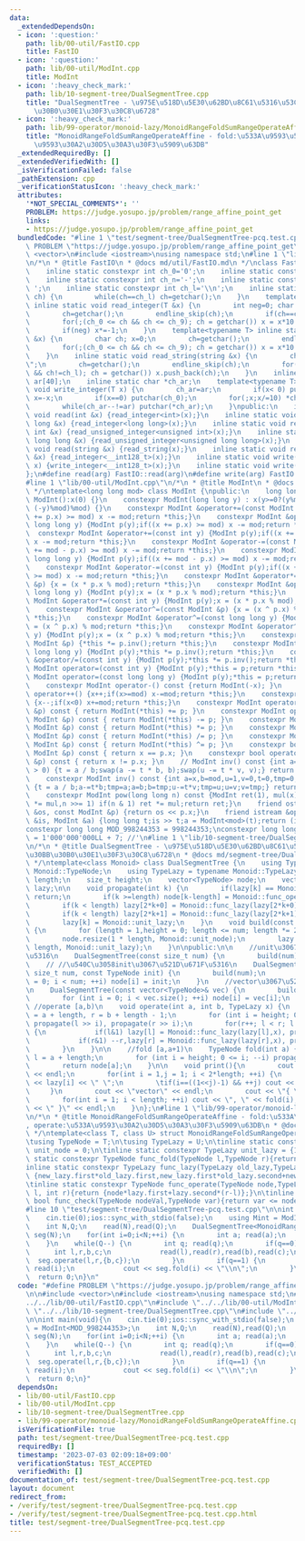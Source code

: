 ```yaml
---
data:
  _extendedDependsOn:
  - icon: ':question:'
    path: lib/00-util/FastIO.cpp
    title: FastIO
  - icon: ':question:'
    path: lib/00-util/ModInt.cpp
    title: ModInt
  - icon: ':heavy_check_mark:'
    path: lib/10-segment-tree/DualSegmentTree.cpp
    title: "DualSegmentTree - \u975E\u518D\u5E30\u62BD\u8C61\u5316\u53CC\u5BFE\u30BB\
      \u30B0\u30E1\u30F3\u30C8\u6728"
  - icon: ':heavy_check_mark:'
    path: lib/99-operator/monoid-lazy/MonoidRangeFoldSumRangeOperateAffine.cpp
    title: "MonoidRangeFoldSumRangeOperateAffine - fold:\u533A\u9593\u548C, operate:\u533A\
      \u9593\u30A2\u30D5\u30A3\u30F3\u5909\u63DB"
  _extendedRequiredBy: []
  _extendedVerifiedWith: []
  _isVerificationFailed: false
  _pathExtension: cpp
  _verificationStatusIcon: ':heavy_check_mark:'
  attributes:
    '*NOT_SPECIAL_COMMENTS*': ''
    PROBLEM: https://judge.yosupo.jp/problem/range_affine_point_get
    links:
    - https://judge.yosupo.jp/problem/range_affine_point_get
  bundledCode: "#line 1 \"test/segment-tree/DualSegmentTree-pcq.test.cpp\"\n#define\
    \ PROBLEM \"https://judge.yosupo.jp/problem/range_affine_point_get\"\n\n#include\
    \ <vector>\n#include <iostream>\nusing namespace std;\n#line 1 \"lib/00-util/FastIO.cpp\"\
    \n/*\n * @title FastIO\n * @docs md/util/FastIO.md\n */\nclass FastIO{\nprivate:\n\
    \    inline static constexpr int ch_0='0';\n    inline static constexpr int ch_9='9';\n\
    \    inline static constexpr int ch_n='-';\n    inline static constexpr int ch_s='\
    \ ';\n    inline static constexpr int ch_l='\\n';\n    inline static void endline_skip(char&\
    \ ch) {\n        while(ch==ch_l) ch=getchar();\n    }\n    template<typename T>\
    \ inline static void read_integer(T &x) {\n        int neg=0; char ch; x=0;\n\
    \        ch=getchar();\n        endline_skip(ch);\n        if(ch==ch_n) neg=1,ch=getchar();\n\
    \        for(;(ch_0 <= ch && ch <= ch_9); ch = getchar()) x = x*10 + (ch-ch_0);\n\
    \        if(neg) x*=-1;\n    }\n    template<typename T> inline static void read_unsigned_integer(T\
    \ &x) {\n        char ch; x=0;\n        ch=getchar();\n        endline_skip(ch);\n\
    \        for(;(ch_0 <= ch && ch <= ch_9); ch = getchar()) x = x*10 + (ch-ch_0);\n\
    \    }\n    inline static void read_string(string &x) {\n        char ch; x=\"\
    \";\n        ch=getchar();\n        endline_skip(ch);\n        for(;(ch != ch_s\
    \ && ch!=ch_l); ch = getchar()) x.push_back(ch);\n    }\n    inline static char\
    \ ar[40];\n    inline static char *ch_ar;\n    template<typename T> inline static\
    \ void write_integer(T x) {\n        ch_ar=ar;\n        if(x< 0) putchar(ch_n),\
    \ x=-x;\n        if(x==0) putchar(ch_0);\n        for(;x;x/=10) *ch_ar++=(ch_0+x%10);\n\
    \        while(ch_ar--!=ar) putchar(*ch_ar);\n    }\npublic:\n    inline static\
    \ void read(int &x) {read_integer<int>(x);}\n    inline static void read(long\
    \ long &x) {read_integer<long long>(x);}\n    inline static void read(unsigned\
    \ int &x) {read_unsigned_integer<unsigned int>(x);}\n    inline static void read(unsigned\
    \ long long &x) {read_unsigned_integer<unsigned long long>(x);}\n    inline static\
    \ void read(string &x) {read_string(x);}\n    inline static void read(__int128_t\
    \ &x) {read_integer<__int128_t>(x);}\n    inline static void write(__int128_t\
    \ x) {write_integer<__int128_t>(x);}\n    inline static void write(char x) {putchar(x);}\n\
    };\n#define read(arg) FastIO::read(arg)\n#define write(arg) FastIO::write(arg)\n\
    #line 1 \"lib/00-util/ModInt.cpp\"\n/*\n * @title ModInt\n * @docs md/util/ModInt.md\n\
    \ */\ntemplate<long long mod> class ModInt {\npublic:\n    long long x;\n    constexpr\
    \ ModInt():x(0) {}\n    constexpr ModInt(long long y) : x(y>=0?(y%mod): (mod -\
    \ (-y)%mod)%mod) {}\n    constexpr ModInt &operator+=(const ModInt &p) {if((x\
    \ += p.x) >= mod) x -= mod;return *this;}\n    constexpr ModInt &operator+=(const\
    \ long long y) {ModInt p(y);if((x += p.x) >= mod) x -= mod;return *this;}\n  \
    \  constexpr ModInt &operator+=(const int y) {ModInt p(y);if((x += p.x) >= mod)\
    \ x -= mod;return *this;}\n    constexpr ModInt &operator-=(const ModInt &p) {if((x\
    \ += mod - p.x) >= mod) x -= mod;return *this;}\n    constexpr ModInt &operator-=(const\
    \ long long y) {ModInt p(y);if((x += mod - p.x) >= mod) x -= mod;return *this;}\n\
    \    constexpr ModInt &operator-=(const int y) {ModInt p(y);if((x += mod - p.x)\
    \ >= mod) x -= mod;return *this;}\n    constexpr ModInt &operator*=(const ModInt\
    \ &p) {x = (x * p.x % mod);return *this;}\n    constexpr ModInt &operator*=(const\
    \ long long y) {ModInt p(y);x = (x * p.x % mod);return *this;}\n    constexpr\
    \ ModInt &operator*=(const int y) {ModInt p(y);x = (x * p.x % mod);return *this;}\n\
    \    constexpr ModInt &operator^=(const ModInt &p) {x = (x ^ p.x) % mod;return\
    \ *this;}\n    constexpr ModInt &operator^=(const long long y) {ModInt p(y);x\
    \ = (x ^ p.x) % mod;return *this;}\n    constexpr ModInt &operator^=(const int\
    \ y) {ModInt p(y);x = (x ^ p.x) % mod;return *this;}\n    constexpr ModInt &operator/=(const\
    \ ModInt &p) {*this *= p.inv();return *this;}\n    constexpr ModInt &operator/=(const\
    \ long long y) {ModInt p(y);*this *= p.inv();return *this;}\n    constexpr ModInt\
    \ &operator/=(const int y) {ModInt p(y);*this *= p.inv();return *this;}\n    constexpr\
    \ ModInt operator=(const int y) {ModInt p(y);*this = p;return *this;}\n    constexpr\
    \ ModInt operator=(const long long y) {ModInt p(y);*this = p;return *this;}\n\
    \    constexpr ModInt operator-() const {return ModInt(-x); }\n    constexpr ModInt\
    \ operator++() {x++;if(x>=mod) x-=mod;return *this;}\n    constexpr ModInt operator--()\
    \ {x--;if(x<0) x+=mod;return *this;}\n    constexpr ModInt operator+(const ModInt\
    \ &p) const { return ModInt(*this) += p; }\n    constexpr ModInt operator-(const\
    \ ModInt &p) const { return ModInt(*this) -= p; }\n    constexpr ModInt operator*(const\
    \ ModInt &p) const { return ModInt(*this) *= p; }\n    constexpr ModInt operator/(const\
    \ ModInt &p) const { return ModInt(*this) /= p; }\n    constexpr ModInt operator^(const\
    \ ModInt &p) const { return ModInt(*this) ^= p; }\n    constexpr bool operator==(const\
    \ ModInt &p) const { return x == p.x; }\n    constexpr bool operator!=(const ModInt\
    \ &p) const { return x != p.x; }\n    // ModInt inv() const {int a=x,b=mod,u=1,v=0,t;while(b\
    \ > 0) {t = a / b;swap(a -= t * b, b);swap(u -= t * v, v);} return ModInt(u);}\n\
    \    constexpr ModInt inv() const {int a=x,b=mod,u=1,v=0,t=0,tmp=0;while(b > 0)\
    \ {t = a / b;a-=t*b;tmp=a;a=b;b=tmp;u-=t*v;tmp=u;u=v;v=tmp;} return ModInt(u);}\n\
    \    constexpr ModInt pow(long long n) const {ModInt ret(1), mul(x);for(;n > 0;mul\
    \ *= mul,n >>= 1) if(n & 1) ret *= mul;return ret;}\n    friend ostream &operator<<(ostream\
    \ &os, const ModInt &p) {return os << p.x;}\n    friend istream &operator>>(istream\
    \ &is, ModInt &a) {long long t;is >> t;a = ModInt<mod>(t);return (is);}\n};\n\
    constexpr long long MOD_998244353 = 998244353;\nconstexpr long long MOD_1000000007\
    \ = 1'000'000'000LL + 7; //'\n#line 1 \"lib/10-segment-tree/DualSegmentTree.cpp\"\
    \n/*\n * @title DualSegmentTree - \u975E\u518D\u5E30\u62BD\u8C61\u5316\u53CC\u5BFE\
    \u30BB\u30B0\u30E1\u30F3\u30C8\u6728\n * @docs md/segment-tree/DualSegmentTree.md\n\
    \ */\ntemplate<class Monoid> class DualSegmentTree {\n    using TypeNode = typename\
    \ Monoid::TypeNode;\n    using TypeLazy = typename Monoid::TypeLazy;\n    size_t\
    \ length;\n    size_t height;\n    vector<TypeNode> node;\n    vector<TypeLazy>\
    \ lazy;\n\n    void propagate(int k) {\n        if(lazy[k] == Monoid::unit_lazy)\
    \ return;\n        if(k >=length) node[k-length] = Monoid::func_operate(node[k-length],lazy[k],k-length,k-length+1);\n\
    \        if(k < length) lazy[2*k+0] = Monoid::func_lazy(lazy[2*k+0],lazy[k]);\n\
    \        if(k < length) lazy[2*k+1] = Monoid::func_lazy(lazy[2*k+1],lazy[k]);\n\
    \        lazy[k] = Monoid::unit_lazy;\n    }\n    void build(const size_t num)\
    \ {\n        for (length = 1,height = 0; length <= num; length *= 2, height++);\n\
    \        node.resize(1 * length, Monoid::unit_node);\n        lazy.resize(2 *\
    \ length, Monoid::unit_lazy);\n    }\n\npublic:\n\n    //unit\u3067\u521D\u671F\
    \u5316\n    DualSegmentTree(const size_t num) {\n        build(num);\n    }\n\
    \    // //\u540C\u3058init\u3067\u521D\u671F\u5316\n    DualSegmentTree(const\
    \ size_t num, const TypeNode init) {\n        build(num);\n        for (int i\
    \ = 0; i < num; ++i) node[i] = init;\n    }\n    //vector\u3067\u521D\u671F\u5316\
    \n    DualSegmentTree(const vector<TypeNode>& vec) {\n        build(vec.size());\n\
    \        for (int i = 0; i < vec.size(); ++i) node[i] = vec[i];\n    }\n\n   \
    \ //operate [a,b)\n    void operate(int a, int b, TypeLazy x) {\n        int l\
    \ = a + length, r = b + length - 1;\n        for (int i = height; 0 < i; --i)\
    \ propagate(l >> i), propagate(r >> i);\n        for(r++; l < r; l >>=1, r >>=1)\
    \ {\n            if(l&1) lazy[l] = Monoid::func_lazy(lazy[l],x), propagate(l),l++;\n\
    \            if(r&1) --r,lazy[r] = Monoid::func_lazy(lazy[r],x), propagate(r);\n\
    \        }\n    }\n\n    //fold [a,a+1)\n    TypeNode fold(int a) {\n        int\
    \ l = a + length;\n        for (int i = height; 0 <= i; --i) propagate(l >> i);\n\
    \        return node[a];\n    }\n\n    void print(){\n        cout << \"lazy\"\
    \ << endl;\n        for(int i = 1,j = 1; i < 2*length; ++i) {\n        \tcout\
    \ << lazy[i] << \" \";\n        \tif(i==((1<<j)-1) && ++j) cout << endl;\n   \
    \     }\n        cout << \"vector\" << endl;\n        cout << \"{ \" << fold(0);\n\
    \        for(int i = 1; i < length; ++i) cout << \", \" << fold(i);\n        cout\
    \ << \" }\" << endl;\n    }\n};\n#line 1 \"lib/99-operator/monoid-lazy/MonoidRangeFoldSumRangeOperateAffine.cpp\"\
    \n/*\n * @title MonoidRangeFoldSumRangeOperateAffine - fold:\u533A\u9593\u548C\
    , operate:\u533A\u9593\u30A2\u30D5\u30A3\u30F3\u5909\u63DB\n * @docs md/operator/monoid-lazy/MonoidRangeSumRangeAffine.md\n\
    \ */\ntemplate<class T, class U> struct MonoidRangeFoldSumRangeOperateAffine {\n\
    \tusing TypeNode = T;\n\tusing TypeLazy = U;\n\tinline static constexpr TypeNode\
    \ unit_node = 0;\n\tinline static constexpr TypeLazy unit_lazy = {1,0};\n\tinline\
    \ static constexpr TypeNode func_fold(TypeNode l,TypeNode r){return l+r;}\n\t\
    inline static constexpr TypeLazy func_lazy(TypeLazy old_lazy,TypeLazy new_lazy){return\
    \ {new_lazy.first*old_lazy.first,new_lazy.first*old_lazy.second+new_lazy.second};}\n\
    \tinline static constexpr TypeNode func_operate(TypeNode node,TypeLazy lazy,int\
    \ l, int r){return {node*lazy.first+lazy.second*(r-l)};}\n\tinline static constexpr\
    \ bool func_check(TypeNode nodeVal,TypeNode var){return var <= nodeVal;}\n};\n\
    #line 10 \"test/segment-tree/DualSegmentTree-pcq.test.cpp\"\n\nint main(void){\n\
    \    cin.tie(0);ios::sync_with_stdio(false);\n    using Mint = ModInt<MOD_998244353>;\n\
    \    int N,Q;\n    read(N),read(Q);\n    DualSegmentTree<MonoidRangeFoldSumRangeOperateAffine<Mint,pair<Mint,Mint>>>\
    \ seg(N);\n    for(int i=0;i<N;++i) {\n        int a; read(a);\n        seg.operate(i,i+1,{0,a});\n\
    \    }\n    while(Q--) {\n        int q; read(q);\n        if(q==0) {\n      \
    \      int l,r,b,c;\n            read(l),read(r),read(b),read(c);\n          \
    \  seg.operate(l,r,{b,c});\n        }\n        if(q==1) {\n            int i;\
    \ read(i);\n            cout << seg.fold(i) << \"\\n\";\n        }\n    }\n  \
    \  return 0;\n}\n"
  code: "#define PROBLEM \"https://judge.yosupo.jp/problem/range_affine_point_get\"\
    \n\n#include <vector>\n#include <iostream>\nusing namespace std;\n#include \"\
    ../../lib/00-util/FastIO.cpp\"\n#include \"../../lib/00-util/ModInt.cpp\"\n#include\
    \ \"../../lib/10-segment-tree/DualSegmentTree.cpp\"\n#include \"../../lib/99-operator/monoid-lazy/MonoidRangeFoldSumRangeOperateAffine.cpp\"\
    \n\nint main(void){\n    cin.tie(0);ios::sync_with_stdio(false);\n    using Mint\
    \ = ModInt<MOD_998244353>;\n    int N,Q;\n    read(N),read(Q);\n    DualSegmentTree<MonoidRangeFoldSumRangeOperateAffine<Mint,pair<Mint,Mint>>>\
    \ seg(N);\n    for(int i=0;i<N;++i) {\n        int a; read(a);\n        seg.operate(i,i+1,{0,a});\n\
    \    }\n    while(Q--) {\n        int q; read(q);\n        if(q==0) {\n      \
    \      int l,r,b,c;\n            read(l),read(r),read(b),read(c);\n          \
    \  seg.operate(l,r,{b,c});\n        }\n        if(q==1) {\n            int i;\
    \ read(i);\n            cout << seg.fold(i) << \"\\n\";\n        }\n    }\n  \
    \  return 0;\n}"
  dependsOn:
  - lib/00-util/FastIO.cpp
  - lib/00-util/ModInt.cpp
  - lib/10-segment-tree/DualSegmentTree.cpp
  - lib/99-operator/monoid-lazy/MonoidRangeFoldSumRangeOperateAffine.cpp
  isVerificationFile: true
  path: test/segment-tree/DualSegmentTree-pcq.test.cpp
  requiredBy: []
  timestamp: '2023-07-03 02:09:18+09:00'
  verificationStatus: TEST_ACCEPTED
  verifiedWith: []
documentation_of: test/segment-tree/DualSegmentTree-pcq.test.cpp
layout: document
redirect_from:
- /verify/test/segment-tree/DualSegmentTree-pcq.test.cpp
- /verify/test/segment-tree/DualSegmentTree-pcq.test.cpp.html
title: test/segment-tree/DualSegmentTree-pcq.test.cpp
---
```


